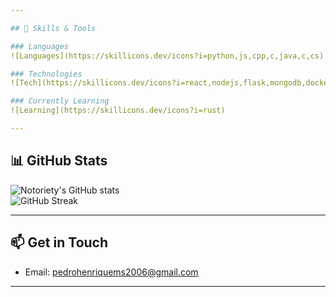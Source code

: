 ```yaml
---

## 🧠 Skills & Tools

### Languages
![Languages](https://skillicons.dev/icons?i=python,js,cpp,c,java,c,cs)

### Technologies
![Tech](https://skillicons.dev/icons?i=react,nodejs,flask,mongodb,docker,git,bash,mysql,nextjs)

### Currently Learning
![Learning](https://skillicons.dev/icons?i=rust)

---
```


## 📊 GitHub Stats

![Notoriety's GitHub stats](https://github-readme-stats.vercel.app/api?username=Notoriety7&show_icons=true&theme=nord&hide=stars)  
![GitHub Streak](https://github-readme-streak-stats.herokuapp.com/?user=Notoriety7&theme=nord&hide_border=true)

---


## 📫 Get in Touch

- Email: [pedrohenriquems2006@gmail.com](mailto:pedrohenriquems2006@gmail.com)  

---

